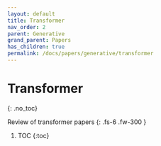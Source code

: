 ```yaml
---
layout: default
title: Transformer
nav_order: 2
parent: Generative
grand_parent: Papers
has_children: true
permalink: /docs/papers/generative/transformer
---
```


# Transformer
{: .no_toc}

Review of transformer papers
{: .fs-6 .fw-300 }
1. TOC
{:toc}